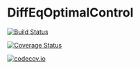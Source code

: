 # DiffEqOptimalControl

[![Build Status](https://travis-ci.org/ChrisRackauckas/DiffEqOptimalControl.jl.svg?branch=master)](https://travis-ci.org/ChrisRackauckas/DiffEqOptimalControl.jl)

[![Coverage Status](https://coveralls.io/repos/ChrisRackauckas/DiffEqOptimalControl.jl/badge.svg?branch=master&service=github)](https://coveralls.io/github/ChrisRackauckas/DiffEqOptimalControl.jl?branch=master)

[![codecov.io](http://codecov.io/github/ChrisRackauckas/DiffEqOptimalControl.jl/coverage.svg?branch=master)](http://codecov.io/github/ChrisRackauckas/DiffEqOptimalControl.jl?branch=master)
